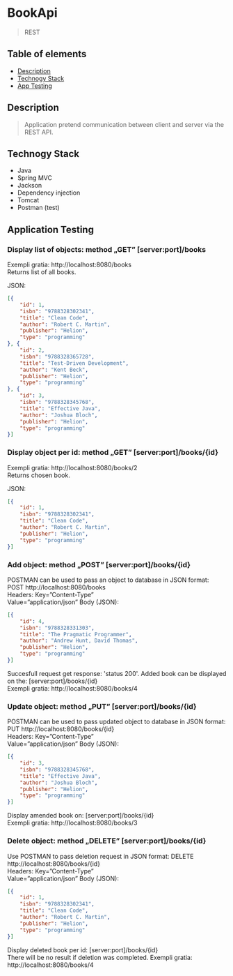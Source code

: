 # BookApi
>REST

## Table of elements
* [Description](#description)
* [Technogy Stack](#technogy-stack)
* [App Testing](#app-testing)

## Description
>Application pretend communication between client and server via the REST API.

## Technogy Stack
* Java
* Spring MVC
* Jackson
* Dependency injection
* Tomcat
* Postman (test)


## Application Testing

### Display list of objects: method „GET” [server:port]/books  
Exempli gratia: http://localhost:8080/books<br>
Returns list of all books.

JSON:
````json
[{
	"id": 1,
	"isbn": "9788328302341",
	"title": "Clean Code",
	"author": "Robert C. Martin",
	"publisher": "Helion",
	"type": "programming"
}, {
	"id": 2,
	"isbn": "9788328365728",
	"title": "Test-Driven Development",
	"author": "Kent Beck",
	"publisher": "Helion",
	"type": "programming"
}, {
	"id": 3,
	"isbn": "9788328345768",
	"title": "Effective Java",
	"author": "Joshua Bloch",
	"publisher": "Helion",
	"type": "programming"
}]
````
### Display object per id: method „GET” [server:port]/books/{id}  
Exempli gratia: http://localhost:8080/books/2<br>
Returns chosen book.

JSON:
````json
[{
	"id": 1,
	"isbn": "9788328302341",
	"title": "Clean Code",
	"author": "Robert C. Martin",
	"publisher": "Helion",
	"type": "programming"
}]
````
### Add object: method „POST” [server:port]/books/{id}  

POSTMAN can be used to pass an object to database in JSON format:
POST http://localhost:8080/books<br>
Headers: Key=”Content-Type”<br> Value=”application/json”
Body (JSON):
````json
[{
	"id": 4,
	"isbn": "9788328331303",
	"title": "The Pragmatic Programmer",
	"author": "Andrew Hunt, David Thomas",
	"publisher": "Helion",
	"type": "programming"
}]
````
Succesfull request get response: 'status 200'.
Added book can be displayed on the: [server:port]/books/{id}  
Exempli gratia: http://localhost:8080/books/4


### Update object: method „PUT” [server:port]/books/{id}  

POSTMAN can be used to pass updated object to database in JSON format:
PUT http://localhost:8080/books/{id}<br>
Headers: Key=”Content-Type”<br> Value=”application/json”
Body (JSON):
````json
[{
	"id": 3,
	"isbn": "9788328345768",
	"title": "Effective Java",
	"author": "Joshua Bloch",
	"publisher": "Helion",
	"type": "programming"
}]
````
Display amended book on: [server:port]/books/{id}  
Exempli gratia: http://localhost:8080/books/3


### Delete object: method „DELETE” [server:port]/books/{id}  

Use POSTMAN to pass deletion request in JSON format:
DELETE http://localhost:8080/books/{id}<br>
Headers: Key=”Content-Type”<br> Value=”application/json”
Body (JSON):
````json
[{
	"id": 1,
	"isbn": "9788328302341",
	"title": "Clean Code",
	"author": "Robert C. Martin",
	"publisher": "Helion",
	"type": "programming"
}]
````
Display deleted book per id: [server:port]/books/{id}  
There will be no result if deletion was completed.
Exempli gratia: http://localhost:8080/books/4
